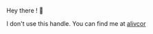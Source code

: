 Hey there ! :wave:

I don't use this handle. You can find me at <a href="https://github.com/alivcor">alivcor</a>

